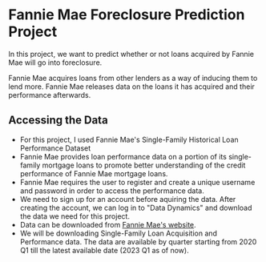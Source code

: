 # Fannie Mae Foreclosure Prediction Project
In this project, we want to predict whether or not loans acquired by Fannie Mae will go into foreclosure. 

Fannie Mae acquires loans from other lenders as a way of inducing them to lend more. Fannie Mae releases data on the loans it has acquired and their performance afterwards. 

## Accessing the Data
- For this project, I used Fannie Mae's Single-Family Historical Loan Performance Dataset 
- Fannie Mae provides loan performance data on a portion of its single-family mortgage loans to promote better understanding of the credit performance of Fannie Mae mortgage loans.
- Fannie Mae requires the user to register and create a unique username and password in order to access the performance data.
- We need to sign up for an account before aquiring the data. After creating the account, we can log in to "Data Dynamics" and download the data we need for this project.
- Data can be downloaded from [Fannie Mae's website](https://capitalmarkets.fanniemae.com/credit-risk-transfer/single-family-credit-risk-transfer/fannie-mae-single-family-loan-performance-data).
- We will be downloading Single-Family Loan Acquisition and Performance data. The data are available by quarter starting from 2020 Q1 till the latest available date (2023 Q1 as of now).
